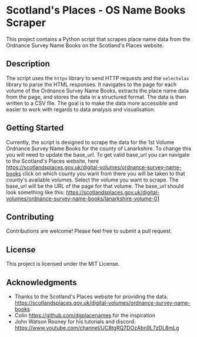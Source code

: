 # Scotland's Places - OS Name Books Scraper

This project contains a Python script that scrapes place name data from the Ordnance Survey Name Books on the Scotland's Places website.

## Description

The script uses the `httpx` library to send HTTP requests and the `selectolax` library to parse the HTML responses. 
It navigates to the page for each volume of the Ordnance Survey Name Books, extracts the place name data from the page, and stores the data in a structured format. The data is then written to a CSV file. The goal is to make the data more accessible and easier to work with regards to data analysis and visualisation.

## Getting Started
Currently, the script is designed to scrape the data for the 1st Volume Ordnance Survey Name Books for the county of Lanarkshire. To change this you will need to update the base_url. To get valid base_url you can navigate to the Scotland's Places website, here https://scotlandsplaces.gov.uk/digital-volumes/ordnance-survey-name-books click on which county you want from there you will be taken to that county's available volumes. Select the volume you want to scrape. The base_url will be the URL of the page for that volume. The base_url should look something like this: https://scotlandsplaces.gov.uk/digital-volumes/ordnance-survey-name-books/lanarkshire-volume-01

## Contributing
Contributions are welcome! Please feel free to submit a pull request.

## License
This project is licensed under the MIT License.

## Acknowledgments
- Thanks to the Scotland's Places website for providing the data. https://scotlandsplaces.gov.uk/digital-volumes/ordnance-survey-name-books
- Colin https://github.com/dgplacenames for the inspiration
- John Watson Rooney for his tutorials and discord. https://www.youtube.com/channel/UC8tgRQ7DOzAbn9L7zDL8mLg
